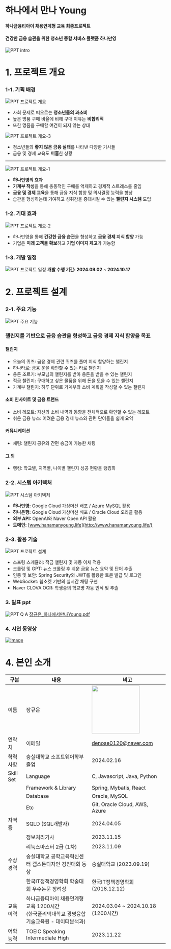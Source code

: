 # 하나에서 만나 Young 
#### 하나금융티아이 채용연계형 교육 최종프로젝트
#### 건강한 금융 습관을 위한 청소년 종합 서비스 플랫폼 하나만영
![PPT intro](https://github.com/user-attachments/assets/b3860d00-66dd-490a-9c04-c09db317e33d)

# 1. 프로젝트 개요
### 1-1. 기획 배경
![PPT 프로젝트 개요](https://github.com/user-attachments/assets/4fbee396-b3d7-4f5a-b6ca-493ac1013116)
- 사회 문제로 떠오르는 <b>청소년들의 과소비</b>
- 높은 명품 구매 비율에 비해 구매 이유는 <b>비합리적</b>
- 또한 명품을 구매할 여건이 되지 않는 상태

![PPT 프로젝트 개요-3](https://github.com/user-attachments/assets/99340fdd-f743-46bd-8f23-8960b4874f6e)
- 청소년들의 <b>좋지 않은 금융 실태</b>를 나타낸 다양한 기사들
- 금융 및 경제 교육도 <b>미흡</b>한 상황

---
![PPT 프로젝트 개요-1](https://github.com/user-attachments/assets/ac352bc7-23a1-47e0-b055-43e983c27d1b)
- <b>하나만영의 효과</b>
- <b>가계부 작성</b>을 통해 충동적인 구매를 억제하고 경제적 스트레스를 줄임
- <b>금융 및 경제 교육</b>을 통해 금융 지식 함양 및 의사결정 능력을 향상
- 습관을 형성하는데 기여하고 성취감을 증대시킬 수 있는 <b>챌린지 시스템</b> 도입


### 1-2. 기대 효과
![PPT 프로젝트 개요-2](https://github.com/user-attachments/assets/811fde43-528b-4cce-bef1-cdd167868a07)
- 하나만영을 통해 <b>건강한 금융 습관</b>을 형성하고
<b>금융 경제 지식 함양</b> 가능
- 기업은 <b>미래 고객을 확보</b>하고 <b>기업 이미지 제고</b>가 가능함


### 1-3. 개발 일정
![PPT 프로젝트 일정](https://github.com/user-attachments/assets/cb054b41-86aa-435c-89c2-6a09ded244cb)
<b>개발 수행 기간: 2024.09.02 ~ 2024.10.17</b>

# 2. 프로젝트 설계
### 2-1. 주요 기능
![PPT 주요 기능](https://github.com/user-attachments/assets/dc04523e-3021-48ac-b2cc-b2d7401e00b9)
### 챌린지를 기반으로 금융 습관을 형성하고 금융 경제 지식 함양을 목표

#### 챌린지
- 오늘의 퀴즈: 금융 경제 관련 퀴즈를 풀며 지식 함양하는 챌린지
- 하나타로: 금융 운을 확인할 수 있는 타로 챌린지
- 용돈 조르기: 부모님의 챌린지를 받아 용돈을 받을 수 있는 챌린지
- 적금 챌린지: 구매하고 싶은 물품을 위해 돈을 모을 수 있는 챌린지
- 가계부 챌린지: 하루 단위로 가계부와 소비 계획을 작성할 수 있는 챌린지

#### 소비 인사이트 및 금융 트랜드
- 소비 레포트: 자신의 소비 내역과 동향을 전체적으로 확인할 수 있는 레포트
- 쉬운 금융 뉴스: 어려운 금융 경제 뉴스와 관련 단어들을 쉽게 요약

#### 커뮤니케이션
- 채팅: 챌린지 공유와 간편 송금이 가능한 채팅

#### 그 외
- 랭킹: 학교별, 지역별, 나이별 챌린지 성공 현황을 랭킹화


### 2-2. 시스템 아키텍처
![PPT 시스템 아키텍처](https://github.com/user-attachments/assets/56a3d053-7f79-4db3-a153-d7fc670347ec)
- <b>하나만영:</b> Google Cloud 가상머신 배포 / Azure MySQL 활용
- <b>하나은행:</b> Google Cloud 가상머신 배포 / Oracle Cloud 오라클 활용
- <b>외부 API:</b> OpenAI와 Naver Open API 활용
- <b>도메인:</b> [www.hanamanyoung.life](http://www.hanamanyoung.life/) 

### 2-3. 활용 기술
![PPT 프로젝트 설계](https://github.com/user-attachments/assets/64c03468-926c-43d6-b09a-164566d80374)
- 스프링 스케쥴러: 적금 챌린지 및 자동 이체 적용
- 크롤링 및 GPT: 뉴스 크롤링 후 쉬운 금융 뉴스 요약 및 단어 추출
- 인증 및 보안: Spring Security와 JWT를 활용한 토큰 발급 및 로그인
- WebSocket: 웹소켓 기반의 실시간 채팅 구현
- Naver CLOVA OCR: 학생증의 학교명 자동 인식 및 추출

### 3. 발표 ppt
![PPT Q A](https://github.com/user-attachments/assets/014044bc-5f72-4ed1-b84c-e10802059f8c)
[장규은_하나에서만나Young.pdf](https://github.com/user-attachments/files/17272034/_.Young.pdf)

### 4. 시연 동영상
<a href="">![image](https://github.com/user-attachments/assets/faf51107-1a56-40a9-9449-b77e983a6738)</a><br/>

# 4. 본인 소개
| 구분           | 내용                       | 비고                                       |
| -------------- | -------------------------- | ------------------------------------------ |
| 이름           | 장규은                      | <img src="https://github.com/user-attachments/assets/d163c95d-e8f5-4714-8bcd-7f2236878f10" width="150"> |
| 연락처         | 이메일                       | denose0120@naver.com                       |
| 학력 사항      | 숭실대학교 소프트웨어학부 졸업 | 2024.02.16                                 |
| Skill Set      | Language                    | C, Javascript, Java, Python                |
|                | Framework & Library         | Spring, Mybatis, React                     |
|                | Database                    | Oracle, MySQL                              |
|                | Etc                         | Git, Oracle Cloud, AWS, Azure              |
| 자격증         | SQLD (SQL개발자)             | 2024.04.05  |
|               | 정보처리기사                 | 2023.11.15  |
|               | 리눅스마스터 2급 (1차)        | 2023.11.09  |
| 수상경력       | 숭실대학교 공학교육혁신센터 캡스톤디자인 경진대회 동상                       | 숭실대학교 (2023.09.19) |
|               | 한국IT정책경영학회 학술대회 우수논문 장려상                                 | 한국IT정책경영학회 (2018.12.12) |
| 교육이력       | 하나금융티아이 채용연계형 교육 1200시간<br/>(한국폴리텍대학교 광명융합기술교육원 - 데이터분석과) | 2024.03.04 ~ 2024.10.18 (1200시간) |
| 어학능력       | TOEIC Speaking Intermediate High | 2023.11.22 |

